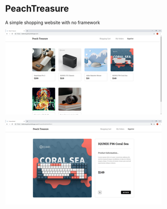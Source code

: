 # PeachTreasure
A simple shopping website with no framework

![](https://github.com/Kaltome/PeachTreasure/blob/master/1.png)

![](https://github.com/Kaltome/PeachTreasure/blob/master/2.png)
